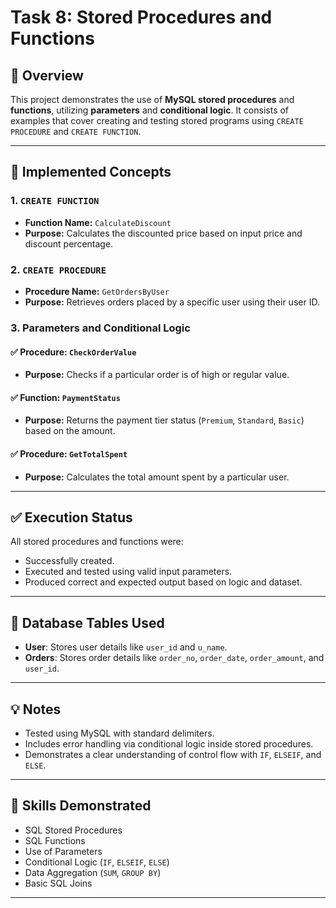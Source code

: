 # Task 8: Stored Procedures and Functions  

## 📌 Overview

This project demonstrates the use of **MySQL stored procedures** and **functions**, utilizing **parameters** and **conditional logic**. It consists of examples that cover creating and testing stored programs using `CREATE PROCEDURE` and `CREATE FUNCTION`.

---

## 🔧 Implemented Concepts

### 1. `CREATE FUNCTION`  
- **Function Name:** `CalculateDiscount`  
- **Purpose:** Calculates the discounted price based on input price and discount percentage.

### 2. `CREATE PROCEDURE`  
- **Procedure Name:** `GetOrdersByUser`  
- **Purpose:** Retrieves orders placed by a specific user using their user ID.

### 3. Parameters and Conditional Logic

#### ✅ Procedure: `CheckOrderValue`  
- **Purpose:** Checks if a particular order is of high or regular value.

#### ✅ Function: `PaymentStatus`  
- **Purpose:** Returns the payment tier status (`Premium`, `Standard`, `Basic`) based on the amount.

#### ✅ Procedure: `GetTotalSpent`  
- **Purpose:** Calculates the total amount spent by a particular user.

---

## ✅ Execution Status

All stored procedures and functions were:
- Successfully created.
- Executed and tested using valid input parameters.
- Produced correct and expected output based on logic and dataset.

---

## 📂 Database Tables Used

- **User**: Stores user details like `user_id` and `u_name`.
- **Orders**: Stores order details like `order_no`, `order_date`, `order_amount`, and `user_id`.

---

## 💡 Notes

- Tested using MySQL with standard delimiters.
- Includes error handling via conditional logic inside stored procedures.
- Demonstrates a clear understanding of control flow with `IF`, `ELSEIF`, and `ELSE`.

---

## 📌 Skills Demonstrated

- SQL Stored Procedures
- SQL Functions
- Use of Parameters
- Conditional Logic (`IF`, `ELSEIF`, `ELSE`)
- Data Aggregation (`SUM`, `GROUP BY`)
- Basic SQL Joins

---

